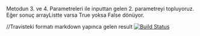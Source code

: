 Metodun 3. ve 4. Parametreleri ile inputtan gelen 2. parametreyi topluyoruz. Eğer sonuç arrayListte varsa True yoksa False dönüyor.


//Travisteki formatı markdown yapınca gelen result
[![Build Status](https://app.travis-ci.com/kayrameral/hw.svg?branch=main)](https://app.travis-ci.com/kayrameral/hw)